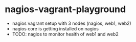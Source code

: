 # nagios-vagrant-playground

* nagios vagrant setup with 3 nodes (nagios, web1, web2)
* nagios core is getting installed on nagios
* TODO: nagios to monitor health of web1 and web2
